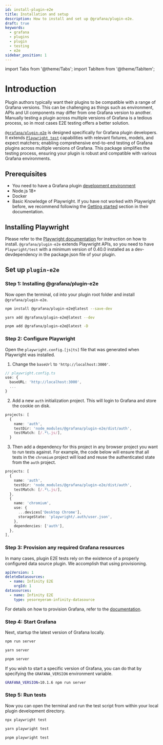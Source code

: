 ```yaml
---
id: install-plugin-e2e
title: Installation and setup
description: How to install and set up @grafana/plugin-e2e.
draft: true
keywords:
  - grafana
  - plugins
  - plugin
  - testing
  - e2e
sidebar_position: 1
---
```


import Tabs from '@theme/Tabs';
import TabItem from '@theme/TabItem';

# Introduction

Plugin authors typically want their plugins to be compatible with a range of Grafana versions. This can be challenging as things such as environment, APIs and UI components may differ from one Grafana version to another. Manually testing a plugin across multiple versions of Grafana is a tedious process, so in most cases E2E testing offers a better solution.

[`@grafana/plugin-e2e`](https://www.npmjs.com/package/@grafana/plugin-e2e?activeTab=readme) is designed specifically for Grafana plugin developers. It extends [`Playwright test`](https://playwright.dev/) capabilities with relevant fixtures, models, and expect matchers; enabling comprehensive end-to-end testing of Grafana plugins across multiple versions of Grafana. This package simplifies the testing process, ensuring your plugin is robust and compatible with various Grafana environments.

## Prerequisites

- You need to have a Grafana plugin [development environment](https://grafana.com/developers/plugin-tools/get-started/set-up-development-environment)
- Node.js 18+
- Docker
- Basic Knowledge of Playwright. If you have not worked with Playwright before, we recommend following the [Getting started](https://playwright.dev/docs/intro) section in their documentation.

## Installing Playwright

Please refer to the [Playwright documentation](https://playwright.dev/docs/intro#installing-playwright) for instruction on how to install. `@grafana/plugin-e2e` extends Playwright APIs, so you need to have `Playwright/test` with a minimum version of 0.40.0 installed as a dev-devdependency in the package.json file of your plugin.

## Set up `plugin-e2e`

### Step 1: Installing @grafana/plugin-e2e

Now open the terminal, cd into your plugin root folder and install `@grafana/plugin-e2e`.

<Tabs
defaultValue="npm">
<TabItem value="npm">

```bash
npm install @grafana/plugin-e2e@latest --save-dev
```

</TabItem>

<TabItem value="yarn">

```bash
yarn add @grafana/plugin-e2e@latest --dev
```

</TabItem>

<TabItem value="pnpm">

```bash
pnpm add @grafana/plugin-e2e@latest -D
```

</TabItem>
</Tabs>

### Step 2: Configure Playwright

Open the `playwright.config.[js|ts]` file that was generated when Playwright was installed.

1. Change the `baseUrl` to `'http://localhost:3000'`.

```ts
// playwright.config.ts
use: {
  baseURL: 'http://localhost:3000',
  ...
}
```

2. Add a new `auth` initialization project. This will login to Grafana and store the cookie on disk.

```ts
projects: [
  {
    name: 'auth',
    testDir: 'node_modules/@grafana/plugin-e2e/dist/auth',
    testMatch: [/.*\.js/],
  }
```

3. Then add a dependency for this project in any browser project you want to run tests against. For example, the code below will ensure that all tests in the `chromium` project will load and reuse the authenticated state from the `auth` project.

```ts
projects: [
  {
    name: 'auth',
    testDir: 'node_modules/@grafana/plugin-e2e/dist/auth',
    testMatch: [/.*\.js/],
  },
  {
    name: 'chromium',
    use: {
      ...devices['Desktop Chrome'],
      storageState: 'playwright/.auth/user.json',
    },
    dependencies: ['auth'],
  },
],
```

### Step 3: Provision any required Grafana resources

In many cases, plugin E2E tests rely on the existence of a properly configured data source plugin. We accomplish that using provisioning.

```yml
apiVersion: 1
deleteDatasources:
  - name: Infinity E2E
    orgId: 1
datasources:
  - name: Infinity E2E
    type: yesoreyeram-infinity-datasource
```

For details on how to provision Grafana, refer to the [documentation](https://grafana.com/docs/grafana/latest/administration/provisioning/).

### Step 4: Start Grafana

Next, startup the latest version of Grafana locally.

<Tabs defaultValue="npm">
<TabItem value="npm">

```bash
npm run server
```

</TabItem>

<TabItem value="yarn">

```bash
yarn server
```

</TabItem>

<TabItem value="pnpm">

```bash
pnpm server
```

</TabItem>
</Tabs>

If you wish to start a specific version of Grafana, you can do that by specifying the `GRAFANA_VERSION` environment variable.

```bash
GRAFANA_VERSION=10.1.6 npm run server
```

### Step 5: Run tests

Now you can open the terminal and run the test script from within your local plugin development directory.

<Tabs
defaultValue="npm">
<TabItem value="npm">

```bash
npx playwright test
```

</TabItem>

<TabItem value="yarn">

```bash
yarn playwright test
```

</TabItem>

<TabItem value="pnpm">

```bash
pnpm playwright test
```

</TabItem>
</Tabs>
